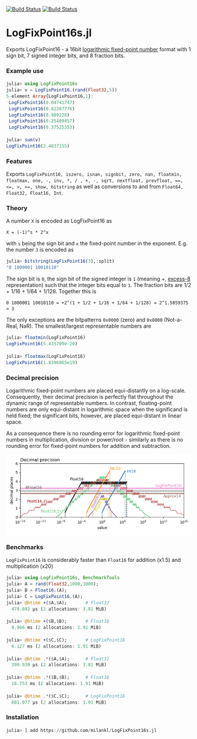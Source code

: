 [![Build Status](https://travis-ci.com/milankl/LogFixPoint16s.jl.svg?branch=master)](https://travis-ci.com/milankl/LogFixPoint16s.jl)
[![Build Status](https://ci.appveyor.com/api/projects/status/github/milankl/LogFixPoint16s.jl?svg=true)](https://ci.appveyor.com/project/milankl/LogFixPoint16s-jl)

# LogFixPoint16s.jl

Exports LogFixPoint16 - a 16bit [logarithmic fixed-point number](https://en.wikipedia.org/wiki/Logarithmic_number_system) format with 1 sign bit, 7 signed integer bits, and 8 fraction bits.

### Example use

```julia
julia> using LogFixPoint16s
julia> v = LogFixPoint16.(rand(Float32,5))
5-element Array{LogFixPoint16,1}:
 LogFixPoint16(0.04741747)
 LogFixPoint16(0.82287776)
 LogFixPoint16(0.989228)
 LogFixPoint16(0.25409457)
 LogFixPoint16(0.37525353)

julia> sum(v)
LogFixPoint16(2.4837155)
```

### Features

Exports `LogFixPoint16, iszero, isnan, signbit, zero, nan, floatmin, floatmax, one, -, inv, *, / , +, -, sqrt, nextfloat, prevfloat, ==, <=, >, >=, show, bitstring` as well as conversions to and from `Float64, Float32, Float16, Int`. 

### Theory

A number `X` is encoded as LogFixPoint16 as

```
X = (-1)^s * 2^x
```
with `s` being the sign bit and `x` the fixed-point number in the exponent. E.g. the number `3` is encoded as

```julia
julia> bitstring(LogFixPoint16(3),:split)
"0 1000001 10010110"
```
The sign bit is `0`, the sign bit of the signed integer is `1` (meaning +, [excess-8](https://en.wikipedia.org/wiki/Signed_number_representations#Comparison_table) representation) such that the integer bits equal to `1`. The fraction bits are 1/2 + 1/16 + 1/64 + 1/128. Together this is

```
0 1000001 10010110 = +2^(1 + 1/2 + 1/16 + 1/64 + 1/128) = 2^1.5859375 ≈ 3
```
The only exceptions are the bitpatterns `0x0000` (zero) and `0x8000` (Not-a-Real, NaR). The smallest/largest representable numbers are

```julia
julia> floatmin(LogFixPoint16)
LogFixPoint16(5.435709e-20)

julia> floatmax(LogFixPoint16)
LogFixPoint16(1.8396865e19)
```
 
### Decimal precision

Logarithmic fixed-point numbers are placed equi-distantly on a log-scale. Consequently, their decimal precision is perfectly flat throughout the dynamic range of representable numbers. In contrast, floating-point numbers are only equi-distant in logarithmic space when the significand is held fixed; the significant bits, however, are placed equi-distant in linear space.

As a consequence there is no rounding error for logarithmic fixed-point numbers in multiplication, division or power/root - similarly as there is no rounding error for fixed-point numbers for addition and subtraction.

![decimal precision](figs/decimal_precision.png?raw=true "decimal precision")

### Benchmarks

`LogFixPoint16` is considerably faster than `Float16` for addition (x1.5) and multiplication (x20)

```julia
julia> using LogFixPoint16s, BenchmarkTools
julia> A = rand(Float32,1000,1000);
julia> B = Float16.(A);
julia> C = LogFixPoint16.(A);
julia> @btime +($A,$A);       # Float32
  478.892 μs (2 allocations: 3.81 MiB)

julia> @btime +($B,$B);       # Float16
  9.966 ms (2 allocations: 1.91 MiB)

julia> @btime +($C,$C);       # LogFixPoint16
  6.127 ms (2 allocations: 1.91 MiB)
  
julia> @btime .*($A,$A);      # Float32
  390.930 μs (2 allocations: 3.81 MiB)

julia> @btime .*($B,$B);      # Float16
  18.753 ms (2 allocations: 1.91 MiB)

julia> @btime .*($C,$C);      # LogFixPoint16
  801.077 μs (2 allocations: 1.91 MiB)
```


### Installation

```julia
julia> ] add https://github.com/milankl/LogFixPoint16s.jl
```

